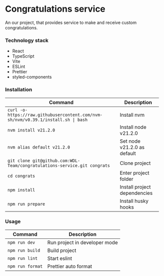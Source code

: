# Congratulations service

An our project, that provides service to make and receive custom congratulations.

### Technology stack
+ React
+ TypeScript
+ Vite
+ ESLint
+ Prettier
+ styled-components

### Installation
| Command | Description |
| --- | --- |
| `curl -o- https://raw.githubusercontent.com/nvm-sh/nvm/v0.39.1/install.sh \| bash` | Install nvm |
| `nvm install v21.2.0` | Install node v21.2.0 |
| `nvm alias default v21.2.0` | Set node v21.2.0 as default |
| `git clone git@github.com:WDL-Team/congratulations-service.git congrats` | Clone project |
| `cd congrats` | Enter project folder |
| `npm install` | Install project dependencies |
| `npm run prepare` | Install husky hooks |

### Usage
| Command | Description |
| --- | --- |
| `npm run dev` | Run project in developer mode |
| `npm run build` | Build project |
| `npm run lint` | Start eslint |
| `npm run format` | Prettier auto format |

